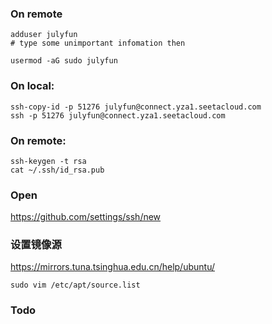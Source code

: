### On remote

```
adduser julyfun
# type some unimportant infomation then

usermod -aG sudo julyfun
```

### On local:

```
ssh-copy-id -p 51276 julyfun@connect.yza1.seetacloud.com
ssh -p 51276 julyfun@connect.yza1.seetacloud.com
```

### On remote:

```
ssh-keygen -t rsa
cat ~/.ssh/id_rsa.pub
```

### Open

https://github.com/settings/ssh/new

### 设置镜像源

https://mirrors.tuna.tsinghua.edu.cn/help/ubuntu/

```
sudo vim /etc/apt/source.list
```

### Todo


